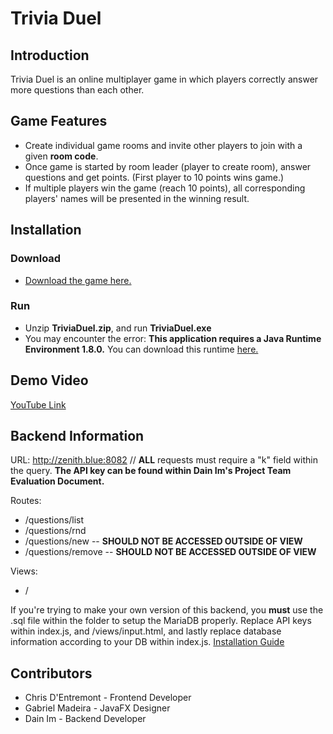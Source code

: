 # Trivia Duel
## Introduction
Trivia Duel is an online multiplayer game in which players correctly answer more questions than each other.

## Game Features
- Create individual game rooms and invite other players to join with a given **room code**.
- Once game is started by room leader (player to create room), answer questions and get points. (First player to 10 points wins game.)
- If multiple players win the game (reach 10 points), all corresponding players' names will be presented in the winning result.

## Installation
### Download
- [Download the game here.](http://bit.ly/3mjL6mf)
### Run
- Unzip **TriviaDuel.zip**, and run **TriviaDuel.exe**
- You may encounter the error: **This application requires a Java Runtime Environment 1.8.0.** You can download this runtime [here.](https://www.oracle.com/java/technologies/javase-jre8-downloads.html)
## Demo Video
[YouTube Link](https://www.youtube.com/watch?v=wAYxfCAk73w)
## Backend Information
URL: http://zenith.blue:8082 // **ALL** requests must require a "k" field within the query. **The API key can be found within Dain Im's Project Team Evaluation Document.**

Routes: 
 - /questions/list
 - /questions/rnd
 - /questions/new -- **SHOULD NOT BE ACCESSED OUTSIDE OF VIEW**
 - /questions/remove -- **SHOULD NOT BE ACCESSED OUTSIDE OF VIEW**
 
 Views: 
 - /
 
 If you're trying to make your own version of this backend, you **must** use the .sql file within the folder to setup the MariaDB properly. Replace API keys within index.js, and /views/input.html, and lastly replace database information according to your DB within index.js. [Installation Guide](http://expressjs.com/en/starter/installing.html)
## Contributors
- Chris D'Entremont - Frontend Developer
- Gabriel Madeira - JavaFX Designer
- Dain Im - Backend Developer
